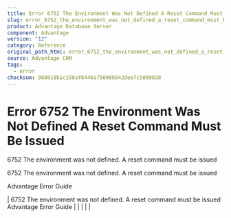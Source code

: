 ```yaml
---
title: Error 6752 The Environment Was Not Defined A Reset Command Must Be Issued
slug: error_6752_the_environment_was_not_defined_a_reset_command_must_be_issued
product: Advantage Database Server
component: Advantage
version: "12"
category: Reference
original_path_html: error_6752_the_environment_was_not_defined_a_reset_command_must_be_issued.htm
source: Advantage CHM
tags:
  - error
checksum: 988818b1c158af6446a75098b942dee7c5809028
---
```


# Error 6752 The Environment Was Not Defined A Reset Command Must Be Issued

6752 The environment was not defined. A reset command must be issued

6752 The environment was not defined. A reset command must be issued

Advantage Error Guide

| 6752 The environment was not defined. A reset command must be issued  Advantage Error Guide |  |  |  |  |
